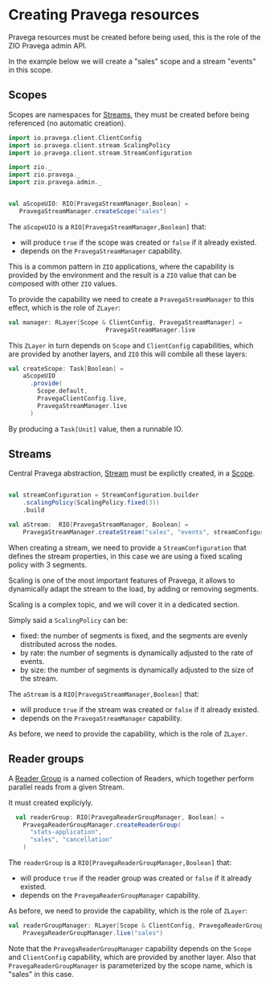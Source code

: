 # Creating Pravega resources

Pravega resources must be created before being used, this is the role of the ZIO Pravega admin API.

In the example below we will create a "sales" scope and a stream "events" in this scope.




## Scopes
Scopes are namespaces for [Streams](streaming.md), they must be created before being referenced (no automatic creation).


```scala mdoc:silent
import io.pravega.client.ClientConfig
import io.pravega.client.stream.ScalingPolicy
import io.pravega.client.stream.StreamConfiguration

import zio._
import zio.pravega._
import zio.pravega.admin._


val aScopeUIO: RIO[PravegaStreamManager,Boolean] =
   PravegaStreamManager.createScope("sales")
```

The `aScopeUIO` is a `RIO[PravegaStreamManager,Boolean]` that:
* will produce `true` if the scope was created or `false` if it already existed.
* depends on the `PravegaStreamManager` capability.

This is a common pattern in `ZIO` applications, where the capability is provided by the environment and the result is a `ZIO` value that can be composed with other `ZIO` values.

To provide the capability we need to create a `PravegaStreamManager` to this effect, which is the role of `ZLayer`:

```scala mdoc:silent
val manager: RLayer[Scope & ClientConfig, PravegaStreamManager] =
                           PravegaStreamManager.live
```

This `ZLayer` in turn depends on `Scope` and `ClientConfig` capabilities, which are provided by another layers, and `ZIO` this will combile all these layers:

```scala mdoc:silent
val createScope: Task[Boolean] =
    aScopeUIO
      .provide(
        Scope.default,
        PravegaClientConfig.live,
        PravegaStreamManager.live
      )
```

By producing a `Task[Unit]` value, then a runnable IO.


## Streams

Central Pravega abstraction, [Stream](https://cncf.pravega.io/docs/nightly/pravega-concepts/#streams) must be explictly created, in a [Scope](https://cncf.pravega.io/docs/nightly/pravega-concepts/#scopes).


```scala mdoc:silent

val streamConfiguration = StreamConfiguration.builder
    .scalingPolicy(ScalingPolicy.fixed(3))
    .build

val aStream:  RIO[PravegaStreamManager, Boolean] =
    PravegaStreamManager.createStream("sales", "events", streamConfiguration)
```

When creating a stream, we need to provide a `StreamConfiguration` that defines the stream properties, in this case we are using a fixed scaling policy with 3 segments.

Scaling is one of the most important features of Pravega, it allows to dynamically adapt the stream to the load, by adding or removing segments.

Scaling is a complex topic, and we will cover it in a dedicated section.

Simply said a `ScalingPolicy` can be:

* fixed: the number of segments is fixed, and the segments are evenly distributed across the nodes.
* by rate: the number of segments is dynamically adjusted to the rate of events.
* by size: the number of segments is dynamically adjusted to the size of the stream.

The `aStream` is a `RIO[PravegaStreamManager,Boolean]` that:
* will produce `true` if the stream was created or `false` if it already existed.
* depends on the `PravegaStreamManager` capability.

As before, we need to provide the capability, which is the role of `ZLayer`.

## Reader groups

A [Reader Group](https://cncf.pravega.io/docs/nightly/pravega-concepts/#writers-readers-reader-groups) is a named collection of Readers, which together perform parallel reads from a given Stream.

It must created expliciyly.

```scala mdoc:silent
  val readerGroup: RIO[PravegaReaderGroupManager, Boolean] =
    PravegaReaderGroupManager.createReaderGroup(
      "stats-application",
      "sales", "cancellation"
    )
```

The `readerGroup` is a `RIO[PravegaReaderGroupManager,Boolean]` that:
* will produce `true` if the reader group was created or `false` if it already existed.
* depends on the `PravegaReaderGroupManager` capability.

As before, we need to provide the capability, which is the role of `ZLayer`:

```scala mdoc:silent
val readerGroupManager: RLayer[Scope & ClientConfig, PravegaReaderGroupManager] =
    PravegaReaderGroupManager.live("sales")
```

Note that the `PravegaReaderGroupManager` capability depends on the `Scope` and `ClientConfig` capability, which are provided by another layer.
Also that `PravegaReaderGroupManager` is parameterized by the scope name, which is "sales" in this case.

